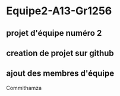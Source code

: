 # Equipe2-A13-Gr1256
## projet d'équipe numéro 2
## creation de projet sur github
## ajout des membres d'équipe
Commithamza
